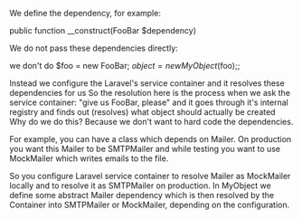 We define the dependency, for example:

public function __construct(FooBar $dependency)

We do not pass these dependencies directly: 

we don't do $foo = new FooBar; 
$object = new MyObject($foo);; 

Instead we configure the Laravel's service container and it resolves these dependencies for us
So the resolution here is the process when we ask the service container: "give us FooBar, please" and it goes through it's internal registry and finds out (resolves) what object should actually be created
Why do we do this? Because we don't want to hard code the dependencies.

For example, you can have a class which depends on Mailer. On production you want this Mailer to be SMTPMailer and while testing you want to use MockMailer which writes emails to the file.

So you configure Laravel service container to resolve Mailer as MockMailer locally and to resolve it as SMTPMailer on production.
In MyObject we define some abstract Mailer dependency which is then resolved by the Container into SMTPMailer or MockMailer, depending on the configuration.

